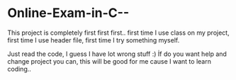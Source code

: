 # Online-Exam-in-C--
This project is completely first first first..
first time I use class on my project,
first time I use header file,
first time I try something myself.

Just read the code, I guess I have lot wrong stuff :)
İf do you want help and change project you can, this will be good for me cause I want to learn coding..
